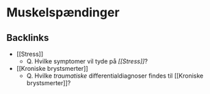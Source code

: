 # Muskelspændinger
## Backlinks
* [[Stress]]
	* Q. Hvilke symptomer vil tyde på *[[Stress]]*? 
* [[Kroniske brystsmerter]]
	* Q. Hvilke *traumatiske* differentialdiagnoser findes til [[Kroniske brystsmerter]]?

<!-- #anki/tag/med/gp #anki/deck/Medicine -->

<!-- {BearID:EF16042A-DB9B-421A-B63A-2F2AE4EFC60D-65488-000073FBFE83613F} -->
